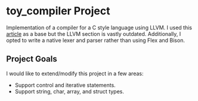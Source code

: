 # toy_compiler Project
Implementation of a compiler for a C style language using LLVM. I used this [article](https://gnuu.org/2009/09/18/writing-your-own-toy-compiler/) as a base but the LLVM section is vastly outdated. Additionally, I opted to write a native lexer and parser rather than using Flex and Bison. 
## Project Goals
I would like to extend/modify this project in a few areas:
- Support control and iterative statements.
- Support string, char, array, and struct types.
